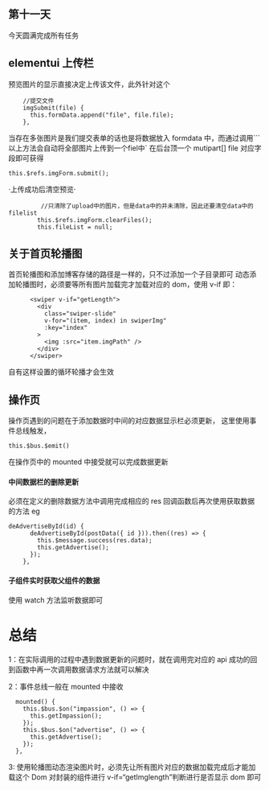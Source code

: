 ## 第十一天

今天圆满完成所有任务

## elementui 上传栏

预览图片的显示直接决定上传该文件，此外针对这个

```
    //提交文件
    imgSubmit(file) {
      this.formData.append("file", file.file);
    },
```

当存在多张图片是我们提交表单的话也是将数据放入 formdata 中，而通过调用```以上方法会自动将全部图片上传到一个fiel中`
在后台顶一个 mutipart[] file 对应字段即可获得

```
this.$refs.imgForm.submit();

```

·上传成功后清空预览·

```
         //只清除了upload中的图片，但是data中的并未清除，因此还要清空data中的filelist
        this.$refs.imgForm.clearFiles();
        this.fileList = null;
```

## 关于首页轮播图

首页轮播图和添加博客存储的路径是一样的，只不过添加一个子目录即可
动态添加轮播图时，必须要等所有图片加载完才加载对应的 dom，使用 v-if 即：

```
      <swiper v-if="getLength">
        <div
          class="swiper-slide"
          v-for="(item, index) in swiperImg"
          :key="index"
        >
          <img :src="item.imgPath" />
        </div>
      </swiper>
```

自有这样设置的循环轮播才会生效

## 操作页

操作页遇到的问题在于添加数据时中间的对应数据显示栏必须更新，
这里使用事件总线触发，

```
this.$bus.$emit()
```

在操作页中的 mounted 中接受就可以完成数据更新

#### 中间数据栏的删除更新

必须在定义的删除数据方法中调用完成相应的 res 回调函数后再次使用获取数据的方法
eg

```
deAdvertiseById(id) {
      deAdvertiseById(postData({ id })).then((res) => {
        this.$message.success(res.data);
        this.getAdvertise();
      });
    },
```

#### 子组件实时获取父组件的数据

使用 watch 方法监听数据即可

# 总结

1：在实际调用的过程中遇到数据更新的问题时，就在调用完对应的 api 成功的回到函数中再一次调用数据请求方法就可以解决

2：事件总线一般在 mounted 中接收

```
  mounted() {
    this.$bus.$on("impassion", () => {
      this.getImpassion();
    });
    this.$bus.$on("advertise", () => {
      this.getAdvertise();
    });
  },
```

3: 使用轮播图动态渲染图片时，必须先让所有图片对应的数据加载完成后才能加载这个 Dom
对封装的组件进行 v-if=“getImglength”判断进行是否显示 dom 即可
